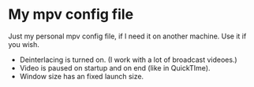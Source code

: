 # My mpv config file
Just my personal mpv config file, if I need it on another machine. Use it if you wish.

- Deinterlacing is turned on. (I work with a lot of broadcast videoes.)
- Video is paused on startup and on end (like in QuickTIme).
- Window size has an fixed launch size.
